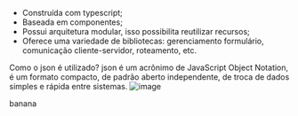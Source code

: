 - Construída com typescript; 
- Baseada em componentes; 
- Possui arquitetura modular, isso possibilita reutilizar recursos; 
- Oferece uma variedade de bibliotecas: gerenciamento formulário, comunicação cliente-servidor, roteamento, etc.

Como o json é utilizado?
json é um acrônimo de JavaScript Object Notation, é um formato compacto, de padrão aberto independente, 
de troca de dados simples e rápida entre sistemas.
![image](https://github.com/RafaelFCM/Microservices/assets/100213402/2e55b3bd-1da9-48a4-9018-bbd2151f1dcc)









banana
